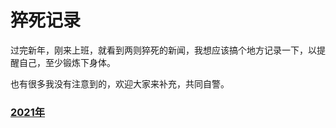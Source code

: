 # 猝死记录

过完新年，刚来上班，就看到两则猝死的新闻，我想应该搞个地方记录一下，以提醒自己，至少锻炼下身体。

也有很多我没有注意到的，欢迎大家来补充，共同自警。

### [2021年](https://github.com/bluesilencer/sudden_death_log/blob/main/2021.log.md)
